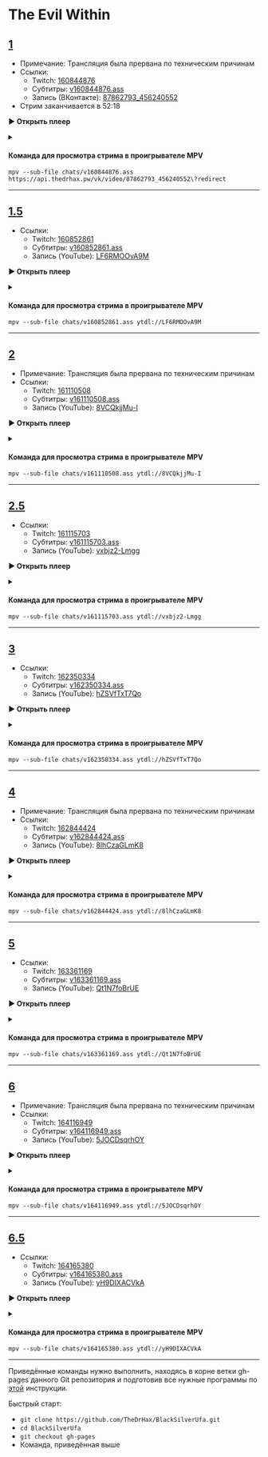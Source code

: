 <!-- jQuery -->
<script src="https://code.jquery.com/jquery-3.2.1.min.js"></script>
<!-- video.js -->
<link href="https://cdnjs.cloudflare.com/ajax/libs/video.js/6.3.3/video-js.css" rel="stylesheet">
<script src="https://cdnjs.cloudflare.com/ajax/libs/video.js/6.3.3/video.js"></script>
<!-- videojs-youtube -->
<script src="https://cdnjs.cloudflare.com/ajax/libs/videojs-youtube/2.4.1/Youtube.js"></script>
<!-- libjass -->
<link href="https://cdn.jsdelivr.net/npm/libjass@0.11.0/libjass.css" rel="stylesheet">
<script src="https://cdn.jsdelivr.net/npm/libjass@0.11.0/libjass.js"></script>
<!-- videojs-ass -->
<link href="https://cdn.jsdelivr.net/npm/videojs-ass@0.8.0/src/videojs.ass.css" rel="stylesheet">
<script src="https://cdn.jsdelivr.net/npm/videojs-ass@0.8.0/src/videojs.ass.js"></script>
<!-- videojs-resolution-switcher -->
<script src="https://cdn.jsdelivr.net/npm/videojs-resolution-switcher@0.4.2/lib/videojs-resolution-switcher.min.js"></script>

<style>
  .main-content {
    padding: 2rem;
    max-width: 72rem;
  }
</style>

# The Evil Within
 
<h2 id="0"><a href="#0">1</a></h2>

* Примечание: Трансляция была прервана по техническим причинам
* Ссылки:
  * Twitch: [160844876](https://www.twitch.tv/videos/160844876)
  * Субтитры: [v160844876.ass](../chats/v160844876.ass)
  * Запись (ВКонтакте): [87862793_456240552](https://vk.com/video87862793_456240552)
* Стрим заканчивается в  <a onclick="player0.currentTime(3138)">52:18</a> 


<a onclick="return openPlayer0()" id="button-0">**▶ Открыть плеер**</a>

<script>
  var player0;
  function openPlayer0() {
    player0 = videojs("player-0", {
      controls: true, nativeControlsForTouch: false,
      width: 640, height: 360, fluid: true,
      plugins: {
        ass: {
          src: ["../chats/v160844876.ass"],
          delay: -0.1,
        },
      },
      sources: [{
        "type": "video/mp4",
        "src": "https://api.thedrhax.pw/vk/video/87862793_456240552?redirect"
      }]
    });
    document.getElementById("spoiler-0").click();
    document.getElementById("button-0").remove();
      player0.duration = function() {
        return 3138; // the amount of seconds of video
      }
      player0.remainingTimeDisplay = function() {
        var a = Math.floor(this.duration()) - Math.floor(this.currentTime());
        if (a <= 0) this.pause();
        return a;
      }
    return false;
  }
</script>

<details>
  <summary id="spoiler-0"></summary>

  <div class="player-wrapper" style="margin-top: 32px">
    <video id="player-0" class="video-js vjs-default-skin vjs-big-play-centered" />
  </div>
</details>

<script>
  if (window.location.hash)
    if (window.location.hash.replace('#', '') == '0')
      openPlayer0();
</script> 

#### Команда для просмотра стрима в проигрывателе MPV

```
mpv --sub-file chats/v160844876.ass https://api.thedrhax.pw/vk/video/87862793_456240552\?redirect
```

---- 
 
<h2 id="1"><a href="#1">1.5</a></h2>

* Ссылки:
  * Twitch: [160852861](https://www.twitch.tv/videos/160852861)
  * Субтитры: [v160852861.ass](../chats/v160852861.ass)
  * Запись (YouTube): [LF6RMOOvA9M](https://www.youtube.com/watch?v=LF6RMOOvA9M)


<a onclick="return openPlayer1()" id="button-1">**▶ Открыть плеер**</a>

<script>
  var player1;
  function openPlayer1() {
    player1 = videojs("player-1", {
      controls: true, nativeControlsForTouch: false,
      width: 640, height: 360, fluid: true,
      plugins: {
        ass: {
          src: ["../chats/v160852861.ass"],
          delay: -0.1,
        },
        videoJsResolutionSwitcher: {
          default: 'high',
          dynamicLabel: true
        }
      },
      techOrder: ["youtube"],
      sources: [{
        "type": "video/youtube",
        "src": "https://www.youtube.com/watch?v=LF6RMOOvA9M"
      }]
    });
    document.getElementById("spoiler-1").click();
    document.getElementById("button-1").remove();
    return false;
  }
</script>

<details>
  <summary id="spoiler-1"></summary>

  <div class="player-wrapper" style="margin-top: 32px">
    <video id="player-1" class="video-js vjs-default-skin vjs-big-play-centered" />
  </div>
</details>

<script>
  if (window.location.hash)
    if (window.location.hash.replace('#', '') == '1')
      openPlayer1();
</script> 

#### Команда для просмотра стрима в проигрывателе MPV

```
mpv --sub-file chats/v160852861.ass ytdl://LF6RMOOvA9M
```

---- 
 
<h2 id="2"><a href="#2">2</a></h2>

* Примечание: Трансляция была прервана по техническим причинам
* Ссылки:
  * Twitch: [161110508](https://www.twitch.tv/videos/161110508)
  * Субтитры: [v161110508.ass](../chats/v161110508.ass)
  * Запись (YouTube): [8VCQkjjMu-I](https://www.youtube.com/watch?v=8VCQkjjMu-I)


<a onclick="return openPlayer2()" id="button-2">**▶ Открыть плеер**</a>

<script>
  var player2;
  function openPlayer2() {
    player2 = videojs("player-2", {
      controls: true, nativeControlsForTouch: false,
      width: 640, height: 360, fluid: true,
      plugins: {
        ass: {
          src: ["../chats/v161110508.ass"],
          delay: -0.1,
        },
        videoJsResolutionSwitcher: {
          default: 'high',
          dynamicLabel: true
        }
      },
      techOrder: ["youtube"],
      sources: [{
        "type": "video/youtube",
        "src": "https://www.youtube.com/watch?v=8VCQkjjMu-I"
      }]
    });
    document.getElementById("spoiler-2").click();
    document.getElementById("button-2").remove();
    return false;
  }
</script>

<details>
  <summary id="spoiler-2"></summary>

  <div class="player-wrapper" style="margin-top: 32px">
    <video id="player-2" class="video-js vjs-default-skin vjs-big-play-centered" />
  </div>
</details>

<script>
  if (window.location.hash)
    if (window.location.hash.replace('#', '') == '2')
      openPlayer2();
</script> 

#### Команда для просмотра стрима в проигрывателе MPV

```
mpv --sub-file chats/v161110508.ass ytdl://8VCQkjjMu-I
```

---- 
 
<h2 id="3"><a href="#3">2.5</a></h2>

* Ссылки:
  * Twitch: [161115703](https://www.twitch.tv/videos/161115703)
  * Субтитры: [v161115703.ass](../chats/v161115703.ass)
  * Запись (YouTube): [vxbjz2-Lmgg](https://www.youtube.com/watch?v=vxbjz2-Lmgg)


<a onclick="return openPlayer3()" id="button-3">**▶ Открыть плеер**</a>

<script>
  var player3;
  function openPlayer3() {
    player3 = videojs("player-3", {
      controls: true, nativeControlsForTouch: false,
      width: 640, height: 360, fluid: true,
      plugins: {
        ass: {
          src: ["../chats/v161115703.ass"],
          delay: -0.1,
        },
        videoJsResolutionSwitcher: {
          default: 'high',
          dynamicLabel: true
        }
      },
      techOrder: ["youtube"],
      sources: [{
        "type": "video/youtube",
        "src": "https://www.youtube.com/watch?v=vxbjz2-Lmgg"
      }]
    });
    document.getElementById("spoiler-3").click();
    document.getElementById("button-3").remove();
    return false;
  }
</script>

<details>
  <summary id="spoiler-3"></summary>

  <div class="player-wrapper" style="margin-top: 32px">
    <video id="player-3" class="video-js vjs-default-skin vjs-big-play-centered" />
  </div>
</details>

<script>
  if (window.location.hash)
    if (window.location.hash.replace('#', '') == '3')
      openPlayer3();
</script> 

#### Команда для просмотра стрима в проигрывателе MPV

```
mpv --sub-file chats/v161115703.ass ytdl://vxbjz2-Lmgg
```

---- 
 
<h2 id="4"><a href="#4">3</a></h2>

* Ссылки:
  * Twitch: [162350334](https://www.twitch.tv/videos/162350334)
  * Субтитры: [v162350334.ass](../chats/v162350334.ass)
  * Запись (YouTube): [hZSVfTxT7Qo](https://www.youtube.com/watch?v=hZSVfTxT7Qo)


<a onclick="return openPlayer4()" id="button-4">**▶ Открыть плеер**</a>

<script>
  var player4;
  function openPlayer4() {
    player4 = videojs("player-4", {
      controls: true, nativeControlsForTouch: false,
      width: 640, height: 360, fluid: true,
      plugins: {
        ass: {
          src: ["../chats/v162350334.ass"],
          delay: -0.1,
        },
        videoJsResolutionSwitcher: {
          default: 'high',
          dynamicLabel: true
        }
      },
      techOrder: ["youtube"],
      sources: [{
        "type": "video/youtube",
        "src": "https://www.youtube.com/watch?v=hZSVfTxT7Qo"
      }]
    });
    document.getElementById("spoiler-4").click();
    document.getElementById("button-4").remove();
    return false;
  }
</script>

<details>
  <summary id="spoiler-4"></summary>

  <div class="player-wrapper" style="margin-top: 32px">
    <video id="player-4" class="video-js vjs-default-skin vjs-big-play-centered" />
  </div>
</details>

<script>
  if (window.location.hash)
    if (window.location.hash.replace('#', '') == '4')
      openPlayer4();
</script> 

#### Команда для просмотра стрима в проигрывателе MPV

```
mpv --sub-file chats/v162350334.ass ytdl://hZSVfTxT7Qo
```

---- 
 
<h2 id="5"><a href="#5">4</a></h2>

* Примечание: Трансляция была прервана по техническим причинам
* Ссылки:
  * Twitch: [162844424](https://www.twitch.tv/videos/162844424)
  * Субтитры: [v162844424.ass](../chats/v162844424.ass)
  * Запись (YouTube): [8lhCzaGLmK8](https://www.youtube.com/watch?v=8lhCzaGLmK8)


<a onclick="return openPlayer5()" id="button-5">**▶ Открыть плеер**</a>

<script>
  var player5;
  function openPlayer5() {
    player5 = videojs("player-5", {
      controls: true, nativeControlsForTouch: false,
      width: 640, height: 360, fluid: true,
      plugins: {
        ass: {
          src: ["../chats/v162844424.ass"],
          delay: -0.1,
        },
        videoJsResolutionSwitcher: {
          default: 'high',
          dynamicLabel: true
        }
      },
      techOrder: ["youtube"],
      sources: [{
        "type": "video/youtube",
        "src": "https://www.youtube.com/watch?v=8lhCzaGLmK8"
      }]
    });
    document.getElementById("spoiler-5").click();
    document.getElementById("button-5").remove();
    return false;
  }
</script>

<details>
  <summary id="spoiler-5"></summary>

  <div class="player-wrapper" style="margin-top: 32px">
    <video id="player-5" class="video-js vjs-default-skin vjs-big-play-centered" />
  </div>
</details>

<script>
  if (window.location.hash)
    if (window.location.hash.replace('#', '') == '5')
      openPlayer5();
</script> 

#### Команда для просмотра стрима в проигрывателе MPV

```
mpv --sub-file chats/v162844424.ass ytdl://8lhCzaGLmK8
```

---- 
 
<h2 id="6"><a href="#6">5</a></h2>

* Ссылки:
  * Twitch: [163361169](https://www.twitch.tv/videos/163361169)
  * Субтитры: [v163361169.ass](../chats/v163361169.ass)
  * Запись (YouTube): [Qt1N7foBrUE](https://www.youtube.com/watch?v=Qt1N7foBrUE)


<a onclick="return openPlayer6()" id="button-6">**▶ Открыть плеер**</a>

<script>
  var player6;
  function openPlayer6() {
    player6 = videojs("player-6", {
      controls: true, nativeControlsForTouch: false,
      width: 640, height: 360, fluid: true,
      plugins: {
        ass: {
          src: ["../chats/v163361169.ass"],
          delay: -0.1,
        },
        videoJsResolutionSwitcher: {
          default: 'high',
          dynamicLabel: true
        }
      },
      techOrder: ["youtube"],
      sources: [{
        "type": "video/youtube",
        "src": "https://www.youtube.com/watch?v=Qt1N7foBrUE"
      }]
    });
    document.getElementById("spoiler-6").click();
    document.getElementById("button-6").remove();
    return false;
  }
</script>

<details>
  <summary id="spoiler-6"></summary>

  <div class="player-wrapper" style="margin-top: 32px">
    <video id="player-6" class="video-js vjs-default-skin vjs-big-play-centered" />
  </div>
</details>

<script>
  if (window.location.hash)
    if (window.location.hash.replace('#', '') == '6')
      openPlayer6();
</script> 

#### Команда для просмотра стрима в проигрывателе MPV

```
mpv --sub-file chats/v163361169.ass ytdl://Qt1N7foBrUE
```

---- 
 
<h2 id="7"><a href="#7">6</a></h2>

* Примечание: Трансляция была прервана по техническим причинам
* Ссылки:
  * Twitch: [164116949](https://www.twitch.tv/videos/164116949)
  * Субтитры: [v164116949.ass](../chats/v164116949.ass)
  * Запись (YouTube): [5JOCDsqrhOY](https://www.youtube.com/watch?v=5JOCDsqrhOY)


<a onclick="return openPlayer7()" id="button-7">**▶ Открыть плеер**</a>

<script>
  var player7;
  function openPlayer7() {
    player7 = videojs("player-7", {
      controls: true, nativeControlsForTouch: false,
      width: 640, height: 360, fluid: true,
      plugins: {
        ass: {
          src: ["../chats/v164116949.ass"],
          delay: -0.1,
        },
        videoJsResolutionSwitcher: {
          default: 'high',
          dynamicLabel: true
        }
      },
      techOrder: ["youtube"],
      sources: [{
        "type": "video/youtube",
        "src": "https://www.youtube.com/watch?v=5JOCDsqrhOY"
      }]
    });
    document.getElementById("spoiler-7").click();
    document.getElementById("button-7").remove();
    return false;
  }
</script>

<details>
  <summary id="spoiler-7"></summary>

  <div class="player-wrapper" style="margin-top: 32px">
    <video id="player-7" class="video-js vjs-default-skin vjs-big-play-centered" />
  </div>
</details>

<script>
  if (window.location.hash)
    if (window.location.hash.replace('#', '') == '7')
      openPlayer7();
</script> 

#### Команда для просмотра стрима в проигрывателе MPV

```
mpv --sub-file chats/v164116949.ass ytdl://5JOCDsqrhOY
```

---- 
 
<h2 id="8"><a href="#8">6.5</a></h2>

* Ссылки:
  * Twitch: [164165380](https://www.twitch.tv/videos/164165380)
  * Субтитры: [v164165380.ass](../chats/v164165380.ass)
  * Запись (YouTube): [yH9DIXACVkA](https://www.youtube.com/watch?v=yH9DIXACVkA)


<a onclick="return openPlayer8()" id="button-8">**▶ Открыть плеер**</a>

<script>
  var player8;
  function openPlayer8() {
    player8 = videojs("player-8", {
      controls: true, nativeControlsForTouch: false,
      width: 640, height: 360, fluid: true,
      plugins: {
        ass: {
          src: ["../chats/v164165380.ass"],
          delay: -0.1,
        },
        videoJsResolutionSwitcher: {
          default: 'high',
          dynamicLabel: true
        }
      },
      techOrder: ["youtube"],
      sources: [{
        "type": "video/youtube",
        "src": "https://www.youtube.com/watch?v=yH9DIXACVkA"
      }]
    });
    document.getElementById("spoiler-8").click();
    document.getElementById("button-8").remove();
    return false;
  }
</script>

<details>
  <summary id="spoiler-8"></summary>

  <div class="player-wrapper" style="margin-top: 32px">
    <video id="player-8" class="video-js vjs-default-skin vjs-big-play-centered" />
  </div>
</details>

<script>
  if (window.location.hash)
    if (window.location.hash.replace('#', '') == '8')
      openPlayer8();
</script> 

#### Команда для просмотра стрима в проигрывателе MPV

```
mpv --sub-file chats/v164165380.ass ytdl://yH9DIXACVkA
```

---- 
 
Приведённые команды нужно выполнить, находясь в корне ветки gh-pages данного Git репозитория и подготовив все нужные программы по [этой](../tutorials/watch-online.md) инструкции.

Быстрый старт:
* `git clone https://github.com/TheDrHax/BlackSilverUfa.git`
* `cd BlackSilverUfa`
* `git checkout gh-pages`
* Команда, приведённая выше